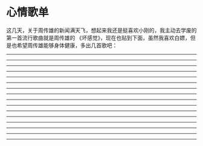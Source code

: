 # 心情歌单

[annotation]: <id> (d4cb84c8-69e2-4e1e-afc1-b95a03339fd4)
[annotation]: <status> (public)
[annotation]: <create_time> (2019-04-27 17:03:34)
[annotation]: <category> (心情随笔)
[annotation]: <comments> (true)
[annotation]: <url> (http://blog.ccyg.studio/article/d4cb84c8-69e2-4e1e-afc1-b95a03339fd4)

这几天，关于周传雄的新闻满天飞，想起来我还是挺喜欢小刚的，我主动去学废的第一首流行歌曲就是周传雄的 《坏感觉》，现在也贴到下面，虽然我喜欢白嫖，但是也希望周传雄能够身体健康，多出几首歌吧：

<div class='ui jplayer audio' data-url='https://link.hhtjim.com/kw/111660.mp3' format='mp3' title='周传雄 - 坏感觉'></div>

---

<div class='ui jplayer audio' data-url='https://link.hhtjim.com/kw/582026.mp3' format='mp3' title='杨沛宜 - 歌唱祖国'></div>

---

<div class='ui jplayer audio' data-url='https://link.hhtjim.com/kw/109992.mp3' format='mp3' title='范玮琪、张韶涵 - 如果的事'></div>

---

<div class='ui jplayer audio' data-url='https://link.hhtjim.com/163/1338695683.mp3' format='mp3' title='吴青峰 - 起风了'></div>

---

<div class='ui jplayer audio' data-url='https://link.hhtjim.com/163/296837.mp3' format='mp3' title='田馥甄 - 魔鬼中的天使'></div>

---

<div class='ui jplayer audio' data-url='https://link.hhtjim.com/kw/109315.mp3' format='mp3' title='王菲 - 暗涌'></div>

---

<div class='ui jplayer audio' data-url='https://link.hhtjim.com/kw/40900353.mp3' format='mp3' title='毛不易 - 牧马城市'></div>

---

<div class='ui jplayer audio' data-url="https://link.hhtjim.com/kw/1027785.mp3" format='mp3' title='梁静茹 - 情歌'></div>

---

<div class='ui jplayer audio' data-url='https://link.hhtjim.com/kw/989127.mp3' format='mp3' title='梁静茹 - 为你我受冷风吹'></div>

---

<div class='ui jplayer audio' data-url='https://link.hhtjim.com/163/254485.mp3' format='mp3' title='梁静茹 - 勇气'></div>

---

<div class='ui jplayer audio' data-url='https://link.hhtjim.com/kw/6685288.mp3' format='mp3' title='梁静茹 - 问'></div>

---

<div class='ui jplayer audio' data-url='https://link.hhtjim.com/163/254260.mp3' format='mp3' title='梁静茹 - 孤单北半球'></div>

---

<div class='ui jplayer audio' data-url='https://link.hhtjim.com/kw/213973.mp3' format='mp3' title='梁静茹 - 暖暖'></div>

---

<div class='ui jplayer audio' data-url='https://link.hhtjim.com/163/25730757.mp3' format='mp3' title='陈奕迅 - 稳稳的幸福'></div>

---

<div class='ui jplayer audio' data-url='https://link.hhtjim.com/kw/6655007.mp3' format='mp3' title='陈奕迅 - 陪你度过漫长岁月'></div>

---

<div class='ui jplayer audio' data-url='https://link.hhtjim.com/163/65536.mp3' format='mp3' title='陈奕迅 - 爱情转移'></div>

---

<div class='ui jplayer audio' data-url='https://link.hhtjim.com/163/3986241.mp3' format='mp3' title='Yesterday once more - Carpenters'></div>
